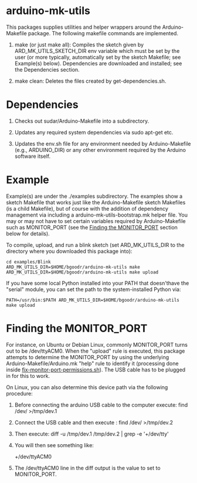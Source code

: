 arduino-mk-utils
================

This packages supplies utilities and helper wrappers around the
Arduino-Makefile package. The following makefile commands are
implemented.

1. make (or just make all): Compiles the sketch given by
   ARD_MK_UTILS_SKETCH_DIR env variable which must be set by the user
   (or more typically, automatically set by the sketch Makefile; see
   Example(s) below). Dependencies are downloaded and installed; see the
   Dependencies section.

1. make clean: Deletes the files created by get-dependencies.sh.

Dependencies
============

1. Checks out sudar/Arduino-Makefile into a subdirectory.

1. Updates any required system dependencies via sudo apt-get
   etc.

1. Updates the env.sh file for any environment needed by
   Arduino-Makefile (e.g., ARDUINO_DIR) or any other environment
   required by the Arduino software itself.

Example
=======

Example(s) are under the ./examples subdirectory. The examples show a
sketch Makefile that works just like the Arduino-Makefile sketch
Makefiles (is a child Makefile), but of course with the addition of
dependency management via including a arduino-mk-utils-bootstrap.mk
helper file.  You may or may not have to set certain variables required by
Arduino-Makefile such as MONITOR_PORT (see the [Finding the
MONITOR_PORT](#Finding_the_MONITOR_PORT) section below for details).

To compile, upload, and run a blink sketch (set ARD_MK_UTILS_DIR to
the directory where you downloaded this package into):

    cd examples/Blink
    ARD_MK_UTILS_DIR=$HOME/bgoodr/arduino-mk-utils make
    ARD_MK_UTILS_DIR=$HOME/bgoodr/arduino-mk-utils make upload

If you have some local Python installed into your PATH that
doesn'thave the "serial" module, you can set the path to the
system-installed Python via:

    PATH=/usr/bin:$PATH ARD_MK_UTILS_DIR=$HOME/bgoodr/arduino-mk-utils make upload

Finding the MONITOR_PORT
========================
<a name="Finding_the_MONITOR_PORT"></a>

For instance, on Ubuntu or Debian Linux, commonly MONITOR_PORT turns
out to be /dev/ttyACM0. When the "upload" rule is executed, this
package attempts to determine the MONITOR_PORT by using the underlying
Arduino-Makefile/Arduino.mk "help" rule to identify it (processing
done inside
[fix-monitor-port-permissions.sh](fix-monitor-port-permissions.sh)). The
USB cable has to be plugged in for this to work.

On Linux, you can also determine this device path via the following
procedure:

1. Before connecting the arduino USB cable to the computer execute: find /dev/ >/tmp/dev.1

1. Connect the USB cable and then execute : find /dev/ >/tmp/dev.2

1. Then execute: diff -u /tmp/dev.1 /tmp/dev.2 | grep -e '+/dev/tty'

1. You will then see something like:

    +/dev/ttyACM0

1. The /dev/ttyACM0 line in the diff output is the value to set to MONITOR_PORT.

